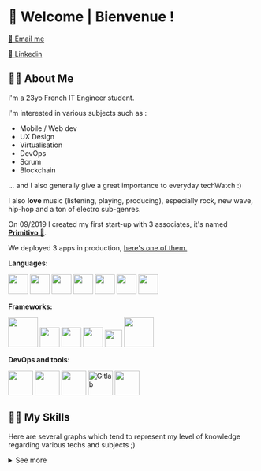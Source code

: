 # 🦉 Welcome | Bienvenue ! 


[📧   Email me ](mailto:thomas.martin@primitivo.fr)

[💼   Linkedin  ](https://www.linkedin.com/in/thomas-martin-348238161/)
## 👨‍🎤 About Me

I'm a 23yo French IT Engineer student.

I'm interested in various subjects such as : 
- Mobile / Web dev
- UX Design
- Virtualisation
- DevOps
- Scrum
- Blockchain

... and I also generally give a great importance to everyday techWatch :)

I also **love** music (listening, playing, producing), especially rock, new wave, hip-hop and a ton of electro sub-genres.

On 09/2019 I created my first start-up with 3 associates, it's named [**Primitivo 🦉**](https://github.com/PrimitivoFR). 

We deployed 3 apps in production, [here's one of them.](https://circlebar.fr)

**Languages:**
<div>
  <img width=40 src="https://external-content.duckduckgo.com/iu/?u=https%3A%2F%2Fraw.githubusercontent.com%2Fvoodootikigod%2Flogo.js%2Fmaster%2Fjs.png&f=1&nofb=1" />
  <img width=40 src="https://external-content.duckduckgo.com/iu/?u=https%3A%2F%2Fcdn-images-1.medium.com%2Fmax%2F1200%2F1*0ei2MOQxAzF7krm-v60wnQ.jpeg&f=1&nofb=1" />
  <img width=40 src="https://external-content.duckduckgo.com/iu/?u=http%3A%2F%2Fcdn.codesamplez.com%2Fwp-content%2Fuploads%2F2015%2F12%2Fgolang.png&f=1&nofb=1" />
  <img width=40 src="https://external-content.duckduckgo.com/iu/?u=https%3A%2F%2Fi0.wp.com%2Ftinkercademy.com%2Fwp-content%2Fuploads%2F2018%2F04%2Fpython-icon.png%3Fssl%3D1&f=1&nofb=1" />
  <img width=40 src="https://external-content.duckduckgo.com/iu/?u=https%3A%2F%2Fpub.dartlang.org%2Fstatic%2Fimg%2Fdart-logo-400x400.png&f=1&nofb=1" />
  <img width=40 src="https://external-content.duckduckgo.com/iu/?u=https%3A%2F%2Fcdn.freebiesupply.com%2Flogos%2Flarge%2F2x%2Fkotlin-1-logo-png-transparent.png&f=1&nofb=1"/>
  <img width=40 src="https://external-content.duckduckgo.com/iu/?u=http%3A%2F%2Fwww.tipstoremember.com%2Fwp-content%2Fuploads%2F2017%2F09%2Fnodejs_logo.png&f=1&nofb=1"/>
</div>


**Frameworks:**
<div>
  <img width=60 src="https://external-content.duckduckgo.com/iu/?u=https%3A%2F%2Fupload.wikimedia.org%2Fwikipedia%2Fcommons%2Fthumb%2Fa%2Fa7%2FReact-icon.svg%2F1200px-React-icon.svg.png&f=1&nofb=1" />
  <img width=40 src="https://external-content.duckduckgo.com/iu/?u=https%3A%2F%2Fupload.wikimedia.org%2Fwikipedia%2Fcommons%2Fthumb%2Fc%2Fcf%2FAngular_full_color_logo.svg%2F1200px-Angular_full_color_logo.svg.png&f=1&nofb=1"/>
  <img width=40 src="https://external-content.duckduckgo.com/iu/?u=https%3A%2F%2Fjuststickers.in%2Fwp-content%2Fuploads%2F2019%2F01%2Fflutter.png&f=1&nofb=1"/> 
  <img width=40 src="https://external-content.duckduckgo.com/iu/?u=https%3A%2F%2Ftse1.mm.bing.net%2Fth%3Fid%3DOIP.xZbrlKY0WR3ELSSExbROogHaHJ%26pid%3DApi&f=1" />
  <img width=35 src="https://external-content.duckduckgo.com/iu/?u=https%3A%2F%2Fwww.seekpng.com%2Fpng%2Fsmall%2F70-701539_flask-flask-python-png.png&f=1&nofb=1" />
  <img width=60 src="https://external-content.duckduckgo.com/iu/?u=https%3A%2F%2Fdevblogs.microsoft.com%2Faspnet%2Fwp-content%2Fuploads%2Fsites%2F16%2F2019%2F11%2Fgrpc-icon-color-1.png&f=1&nofb=1" />
  <img width=40 />
</div>

**DevOps and tools:**

<div>
  <img width=50 src="https://external-content.duckduckgo.com/iu/?u=https%3A%2F%2Fwww.docker.com%2Fsites%2Fdefault%2Ffiles%2Fsocial%2Fdocker_facebook_share.png&f=1&nofb=1" />
  <img width=50 src="https://external-content.duckduckgo.com/iu/?u=https%3A%2F%2Fblog.couchbase.com%2Fwp-content%2Fuploads%2F2017%2F02%2Fdocker-compose.png&f=1&nofb=1" />
  <img width=50 src="https://external-content.duckduckgo.com/iu/?u=https%3A%2F%2Fportworx.com%2Fwp-content%2Fuploads%2F2017%2F08%2Fwordpress-kubernetes.png&f=1&nofb=1" />
  <img alt="Gitlab" width=50 src="https://external-content.duckduckgo.com/iu/?u=https%3A%2F%2Fmaxcdn.icons8.com%2FShare%2Ficon%2Fcolor%2FLogos%2Fgitlab1600.png&f=1&nofb=1" />
  <img width=50 src="https://external-content.duckduckgo.com/iu/?u=https%3A%2F%2Fcdn.iconscout.com%2Ficon%2Ffree%2Fpng-256%2Fjenkins-1-282385.png&f=1&nofb=1" />
</div>

## 👨‍💻 My Skills

Here are several graphs which tend to represent my level of knowledge regarding various techs and subjects ;)

<details>
  <summary>See more</summary

# 

### 📱 Mobile

![80%](https://progress-bar.dev/80) **Flutter**


![75%](https://progress-bar.dev/75) **React Native**


![60%](https://progress-bar.dev/60) **Kotlin**

### 🖌 Front-end

![90%](https://progress-bar.dev/90) **HTML/CSS**


![85%](https://progress-bar.dev/85) **JavaScript/TypeScript**


![82%](https://progress-bar.dev/82) **React**


![70%](https://progress-bar.dev/70) **Angular**

### 🤖 Back-end

![85%](https://progress-bar.dev/85) **Go**


![75%](https://progress-bar.dev/75) **NodeJS**


![70%](https://progress-bar.dev/70) **Python**

### ⚙ DevOps and others

![90%](https://progress-bar.dev/90) **Git**


![85%](https://progress-bar.dev/85) **GitLab**


![80%](https://progress-bar.dev/80) **Docker**


![75%](https://progress-bar.dev/75) **Swarm & Docker-compose**


![60%](https://progress-bar.dev/60) **Jenkins**


### ☁ Cloud Services

![65%](https://progress-bar.dev/65) **AWS**


![50%](https://progress-bar.dev/50) **Firebase**


### 👨‍💼 Soft Skills
![90%](https://progress-bar.dev/90) **Adaptability**


![80%](https://progress-bar.dev/80) **Web/Mobile knowledge**


![75%](https://progress-bar.dev/75) **Project Management**


![75%](https://progress-bar.dev/75) **Scrum Master**


![70%](https://progress-bar.dev/70) **Solution Architecture**


![65%](https://progress-bar.dev/65) **UX Design**

</details>
